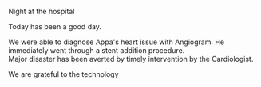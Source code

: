 Night at the hospital 


Today has been a good day.

We were able to diagnose Appa's heart issue with Angiogram.
He immediately went through a stent addition procedure.  
Major disaster has been averted by timely intervention by the Cardiologist. 

We are grateful to the technology 